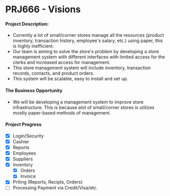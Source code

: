 # PRJ666 - Visions

#### Project Description:

* Currently a lot of small/corner stores manage all the resources (product inventory, transaction history, employee's salary, etc.) using paper, this is highly inefficient.
* Our team is aiming to solve the store's problem by developing a store management system with different interfaces with limited access for the clerks and increased access for management.
* This store management system will include inventory, transaction records, contacts, and product orders.
* This system will be scalable, easy to install and set up.

#### The Business Opportunity

* We will be developing a management system to improve store infrastructure. This is because alot of small/corner stores is utilizes mostly paper-based methods of management.

#### Project Progress

- [x] Login/Security
- [x] Cashier
- [x] Reports
- [x] Employees
- [x] Suppliers
- [x] Inventory
  - [x] Orders
  - [x] Invoice
- [x] Priting (Reports, Recipts, Orders)
- [ ] Processing Payment via Credit/Visa/etc.
